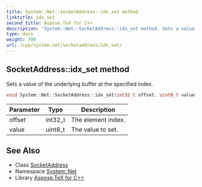 ```yaml
---
title: System::Net::SocketAddress::idx_set method
linktitle: idx_set
second_title: Aspose.TeX for C++
description: 'System::Net::SocketAddress::idx_set method. Sets a value of the underlying buffer at the specified index in C++.'
type: docs
weight: 700
url: /cpp/system.net/socketaddress/idx_set/
---
```

## SocketAddress::idx_set method


Sets a value of the underlying buffer at the specified index.

```cpp
void System::Net::SocketAddress::idx_set(int32_t offset, uint8_t value)
```


| Parameter | Type | Description |
| --- | --- | --- |
| offset | int32_t | The element index. |
| value | uint8_t | The value to set. |

## See Also

* Class [SocketAddress](../)
* Namespace [System::Net](../../)
* Library [Aspose.TeX for C++](../../../)
